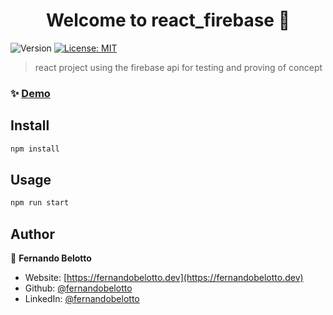 <h1 align="center">Welcome to react_firebase 👋</h1>
<p>
  <img alt="Version" src="https://img.shields.io/badge/version-0.1.0-blue.svg?cacheSeconds=2592000" />
  <a href="#" target="_blank">
    <img alt="License: MIT" src="https://img.shields.io/badge/License-MIT-yellow.svg" />
  </a>
</p>

> react project using the firebase api for testing and proving of concept

### ✨ [Demo](https://react-firebase-drab.vercel.app/)

## Install

```sh
npm install
```

## Usage

```sh
npm run start
```

## Author

👤 **Fernando Belotto**

* Website: [https://fernandobelotto.dev](https://fernandobelotto.dev)
* Github: [@fernandobelotto](https://github.com/fernandobelotto)
* LinkedIn: [@fernandobelotto](https://linkedin.com/in/fernandobelotto)
